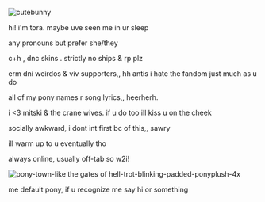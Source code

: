
![cutebunny](https://github.com/vvkixv/open-your-heart/assets/164071327/bdf336b7-7a62-435c-bb94-211e5693c193)

hi! i'm tora. maybe uve seen me in ur sleep

any pronouns but prefer she/they 



c+h , dnc skins . strictly no ships & rp plz
 

erm dni weirdos & viv supporters,, hh antis i hate the fandom just much as u do




all of my pony names r song lyrics,, heerherh.

i <3 mitski & the crane wives. if u do too ill kiss u on the cheek



socially awkward, i dont int first bc of this,, sawry

ill warm up to u eventually tho 



always online, usually off-tab so w2i!


![pony-town-like the gates of hell-trot-blinking-padded-ponyplush-4x](https://github.com/vvkixv/open-your-heart/assets/164071327/77f5e1e5-2bb9-41ae-abdd-06ed54f27a3a)

me default pony, if u recognize me say hi or something 
